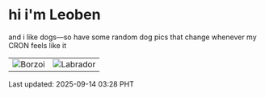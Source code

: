 # hi i'm Leoben

and i like dogs—so have some random dog pics that change whenever my CRON feels like it

|  |  |
|--------|----------|
| ![Borzoi](https://random-dog-vercel.vercel.app/api/random-borzoi?v=1757791723) | ![Labrador](https://random-dog-vercel.vercel.app/api/random-labrador?v=1757791723) |

Last updated: 2025-09-14 03:28 PHT
